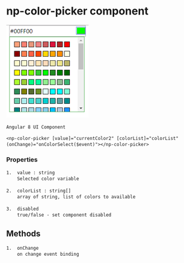 # np-color-picker component

![image login](https://github.com/NilavPatel/np-color-picker-package/blob/master/src/assets/images/image1.PNG)

````
Angular 8 UI Component
````

````
<np-color-picker [value]="currentColor2" [colorList]="colorList" (onChange)="onColorSelect($event)"></np-color-picker>
````

### Properties
````
1.  value : string
    Selected color variable

2.  colorList : string[]
    array of string, list of colors to available

3.  disabled
    true/false - set component disabled
````

## Methods
````
1.  onChange
    on change event binding
````
